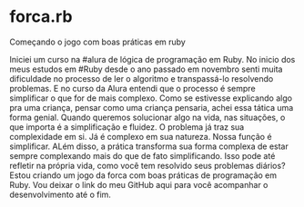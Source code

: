 # forca.rb
Começando o jogo com boas práticas em ruby

Iniciei um curso na #alura de lógica de programação em Ruby. No inicio dos meus estudos em #Ruby desde o ano passado em novembro senti muita dificuldade no processo de ler o algoritmo e transpassá-lo resolvendo problemas. E no curso da Alura entendi que o processo é sempre simplificar o que for de mais complexo. Como se estivesse explicando algo pra uma criança, pensar como uma criança pensaria, achei essa tática uma forma genial. Quando queremos solucionar algo na vida, nas situações, o que importa é a simplificação e fluidez. O problema já traz sua complexidade em si. Já é complexo em sua natureza. Nossa função é simplificar. ALém disso, a prática transforma sua forma complexa de estar sempre complexando mais do que de fato simplificando. Isso pode até refletir na própria vida, como você tem resolvido seus problemas diários?  Estou criando um jogo da forca com boas práticas de programação em Ruby. Vou deixar o link do meu GitHub aqui para você acompanhar o desenvolvimento até o fim. 
